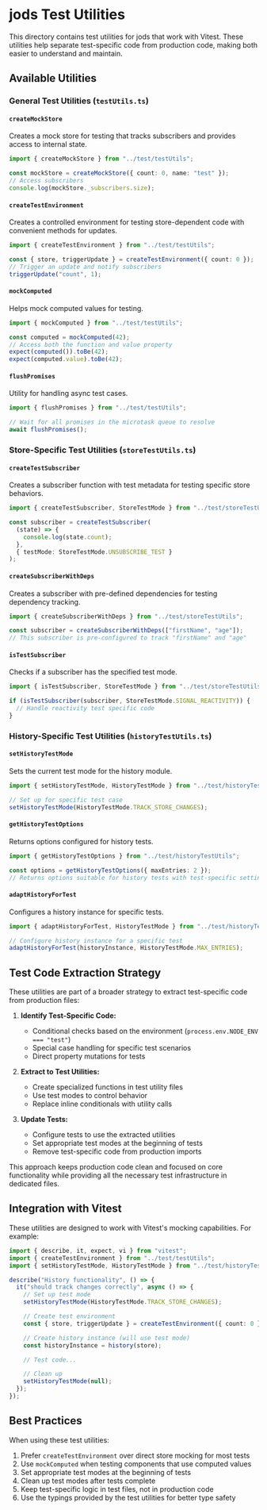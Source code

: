 # jods Test Utilities

This directory contains test utilities for jods that work with Vitest. These utilities help separate test-specific code from production code, making both easier to understand and maintain.

## Available Utilities

### General Test Utilities (`testUtils.ts`)

#### `createMockStore`

Creates a mock store for testing that tracks subscribers and provides access to internal state.

```typescript
import { createMockStore } from "../test/testUtils";

const mockStore = createMockStore({ count: 0, name: "test" });
// Access subscribers
console.log(mockStore._subscribers.size);
```

#### `createTestEnvironment`

Creates a controlled environment for testing store-dependent code with convenient methods for updates.

```typescript
import { createTestEnvironment } from "../test/testUtils";

const { store, triggerUpdate } = createTestEnvironment({ count: 0 });
// Trigger an update and notify subscribers
triggerUpdate("count", 1);
```

#### `mockComputed`

Helps mock computed values for testing.

```typescript
import { mockComputed } from "../test/testUtils";

const computed = mockComputed(42);
// Access both the function and value property
expect(computed()).toBe(42);
expect(computed.value).toBe(42);
```

#### `flushPromises`

Utility for handling async test cases.

```typescript
import { flushPromises } from "../test/testUtils";

// Wait for all promises in the microtask queue to resolve
await flushPromises();
```

### Store-Specific Test Utilities (`storeTestUtils.ts`)

#### `createTestSubscriber`

Creates a subscriber function with test metadata for testing specific store behaviors.

```typescript
import { createTestSubscriber, StoreTestMode } from "../test/storeTestUtils";

const subscriber = createTestSubscriber(
  (state) => {
    console.log(state.count);
  },
  { testMode: StoreTestMode.UNSUBSCRIBE_TEST }
);
```

#### `createSubscriberWithDeps`

Creates a subscriber with pre-defined dependencies for testing dependency tracking.

```typescript
import { createSubscriberWithDeps } from "../test/storeTestUtils";

const subscriber = createSubscriberWithDeps(["firstName", "age"]);
// This subscriber is pre-configured to track "firstName" and "age"
```

#### `isTestSubscriber`

Checks if a subscriber has the specified test mode.

```typescript
import { isTestSubscriber, StoreTestMode } from "../test/storeTestUtils";

if (isTestSubscriber(subscriber, StoreTestMode.SIGNAL_REACTIVITY)) {
  // Handle reactivity test specific code
}
```

### History-Specific Test Utilities (`historyTestUtils.ts`)

#### `setHistoryTestMode`

Sets the current test mode for the history module.

```typescript
import { setHistoryTestMode, HistoryTestMode } from "../test/historyTestUtils";

// Set up for specific test case
setHistoryTestMode(HistoryTestMode.TRACK_STORE_CHANGES);
```

#### `getHistoryTestOptions`

Returns options configured for history tests.

```typescript
import { getHistoryTestOptions } from "../test/historyTestUtils";

const options = getHistoryTestOptions({ maxEntries: 2 });
// Returns options suitable for history tests with test-specific settings
```

#### `adaptHistoryForTest`

Configures a history instance for specific tests.

```typescript
import { adaptHistoryForTest, HistoryTestMode } from "../test/historyTestUtils";

// Configure history instance for a specific test
adaptHistoryForTest(historyInstance, HistoryTestMode.MAX_ENTRIES);
```

## Test Code Extraction Strategy

These utilities are part of a broader strategy to extract test-specific code from production files:

1. **Identify Test-Specific Code:**

   - Conditional checks based on the environment (`process.env.NODE_ENV === "test"`)
   - Special case handling for specific test scenarios
   - Direct property mutations for tests

2. **Extract to Test Utilities:**

   - Create specialized functions in test utility files
   - Use test modes to control behavior
   - Replace inline conditionals with utility calls

3. **Update Tests:**
   - Configure tests to use the extracted utilities
   - Set appropriate test modes at the beginning of tests
   - Remove test-specific code from production imports

This approach keeps production code clean and focused on core functionality while providing all the necessary test infrastructure in dedicated files.

## Integration with Vitest

These utilities are designed to work with Vitest's mocking capabilities. For example:

```typescript
import { describe, it, expect, vi } from "vitest";
import { createTestEnvironment } from "../test/testUtils";
import { setHistoryTestMode, HistoryTestMode } from "../test/historyTestUtils";

describe("History functionality", () => {
  it("should track changes correctly", async () => {
    // Set up test mode
    setHistoryTestMode(HistoryTestMode.TRACK_STORE_CHANGES);

    // Create test environment
    const { store, triggerUpdate } = createTestEnvironment({ count: 0 });

    // Create history instance (will use test mode)
    const historyInstance = history(store);

    // Test code...

    // Clean up
    setHistoryTestMode(null);
  });
});
```

## Best Practices

When using these test utilities:

1. Prefer `createTestEnvironment` over direct store mocking for most tests
2. Use `mockComputed` when testing components that use computed values
3. Set appropriate test modes at the beginning of tests
4. Clean up test modes after tests complete
5. Keep test-specific logic in test files, not in production code
6. Use the typings provided by the test utilities for better type safety
